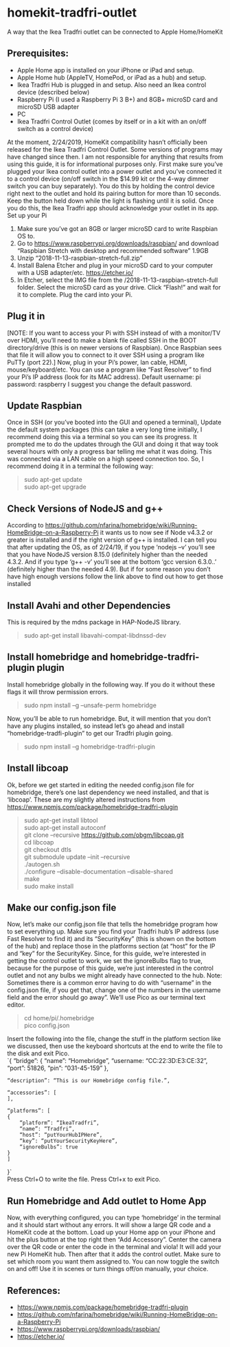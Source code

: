# homekit-tradfri-outlet
A way that the Ikea Tradfri outlet can be connected to Apple Home/HomeKit

## Prerequisites:
* Apple Home app is installed on your iPhone or iPad and setup.
* Apple Home hub (AppleTV, HomePod, or iPad as a hub) and setup.
* Ikea Tradfri Hub is plugged in and setup. Also need an Ikea control device (described below)
* Raspberry Pi (I used a Raspberry Pi 3 B+) and 8GB+ microSD card and microSD USB adapter
* PC
* Ikea Tradfri Control Outlet (comes by itself or in a kit with an on/off switch as a control device)

At the moment, 2/24/2019, HomeKit compatibility hasn’t officially been released for the Ikea Tradfri Control Outlet. Some versions of programs may have changed since then. I am not responsible for anything that results from using this guide, it is for informational purposes only. First make sure you’ve plugged your Ikea control outlet into a power outlet and you’ve connected it to a control device (on/off switch in the $14.99 kit or the 4-way dimmer switch you can buy separately). You do this by holding the control device right next to the outlet and hold its pairing button for more than 10 seconds. Keep the button held down while the light is flashing until it is solid. Once you do this, the Ikea Tradfri app should acknowledge your outlet in its app.
Set up your Pi
1. Make sure you’ve got an 8GB or larger microSD card to write Raspbian OS to.
2. Go to https://www.raspberrypi.org/downloads/raspbian/ and download “Raspbian Stretch with desktop and recommended software” 1.9GB
3. Unzip “2018-11-13-raspbian-stretch-full.zip”
4. Install Balena Etcher and plug in your microSD card to your computer with a USB adapter/etc.  https://etcher.io/  
5. In Etcher, select the IMG file from the /2018-11-13-raspbian-stretch-full folder. Select the microSD card as your drive. Click “Flash!” and wait for it to complete. Plug the card into your Pi.

## Plug it in
[NOTE: If you want to access your Pi with SSH instead of with a monitor/TV over HDMI, you’ll need to make a blank file called SSH in the BOOT directory/drive (this is on newer versions of Raspbian). Once Raspbian sees that file it will allow you to connect to it over SSH using a program like PuTTy (port 22).] Now, plug in your Pi’s power, lan cable, HDMI, mouse/keyboard/etc. You can use a program like “Fast Resolver” to find your Pi’s IP address (look for its MAC address). Default username: pi  password: raspberry     I suggest you change the default password.

## Update Raspbian
Once in SSH (or you’ve booted into the GUI and opened a terminal), 
Update the default system packages (this can take a very long time initially, I recommend doing this via a terminal so you can see its progress. It prompted me to do the updates through the GUI and doing it that way took several hours with only a progress bar telling me what it was doing. This was connected via a LAN cable on a high speed connection too. So, I recommend doing it in a terminal the following way:
> sudo apt-get update  
> sudo apt-get upgrade  

## Check Versions of NodeJS and g++
According to https://github.com/nfarina/homebridge/wiki/Running-HomeBridge-on-a-Raspberry-Pi it wants us to now see if Node v4.3.2 or greater is installed and if the right version of g++ is installed. I can tell you that after updating the OS, as of 2/24/19, if you type ‘nodejs –v’ you’ll see that you have NodeJS version 8.15.0 (definitely higher than the needed 4.3.2. And if you type ‘g++ -v’ you’ll see at the bottom ‘gcc version 6.3.0..’  (definitely higher than the needed 4.9).  But if for some reason you don’t have high enough versions follow the link above to find out how to get those installed 

## Install Avahi and other Dependencies
This is required by the mdns package in HAP-NodeJS library.  
> sudo apt-get install libavahi-compat-libdnssd-dev  

## Install homebridge and homebridge-tradfri-plugin plugin
Install homebridge globally in the following way. If you do it without these flags it will throw permission errors.
> sudo npm install –g –unsafe-perm homebridge  

Now, you’ll be able to run homebridge. But, it will mention that you don’t have any plugins installed, so instead let’s go ahead and install “homebridge-tradfi-plugin” to get our Tradfri plugin going.  
> sudo npm install –g homebridge-tradfri-plugin  

## Install libcoap
Ok, before we get started in editing the needed config.json file for homebridge, there’s one last dependency we need installed, and that is ‘libcoap’. These are my slightly altered instructions from https://www.npmjs.com/package/homebridge-tradfri-plugin
> sudo apt-get install libtool  
> sudo apt-get install autoconf  
> git clone –recursive https://github.com/obgm/libcoap.git  
> cd libcoap  
> git checkout dtls  
> git submodule update –init –recursive  
> ./autogen.sh  
> ./configure –disable-documentation –disable-shared  
> make  
> sudo make install  

## Make our config.json file
Now, let’s make our config.json file that tells the homebridge program how to set everything up. Make sure you find your Tradfri hub’s IP address (use Fast Resolver to find it) and its “SecurityKey” (this is shown on the bottom of the hub) and replace those in the platforms section (at “host” for the IP and “key” for the SecurityKey. Since, for this guide, we’re interested in getting the control outlet to work, we set the ignoreBulbs flag to true, because for the purpose of this guide, we’re just interested in the control outlet and not any bulbs we might already have connected to the hub. Note: Sometimes there is a common error having to do with “username” in the config.json file, if you get that, change one of the numbers in the username field and the error should go away”.  We’ll use Pico as our terminal text editor.
> cd home/pi/.homebridge  
> pico config.json  

Insert the following into the file, change the stuff in the platform section like we discussed, then use the keyboard shortcuts at the end to write the file to the disk and exit Pico.  
`{
	“bridge”: {
		“name”: “Homebridge”,
		“username: “CC:22:3D:E3:CE:32”,
		“port”: 51826,
		“pin”: “031-45-159”
	},

	“description”: “This is our Homebridge config file.”,

	“accessories”: [
	],

	“platforms”: [
	{
		“platform”: “IkeaTradfri”,
		“name”: “Tradfri”,
		“host”: “putYourHubIPHere”,
		“key”: “putYourSecurityKeyHere”,
		“ignoreBulbs”: true
	}
	]
}`  
Press Ctrl+O to write the file. Press Ctrl+x to exit Pico.

## Run Homebridge and Add outlet to Home App
Now, with everything configured, you can type ‘homebridge’ in the terminal and it should start without any errors. It will show a large QR code and a HomeKit code at the bottom. Load up your Home app on your iPhone and hit the plus button at the top right then “Add Accessory”. Center the camera over the QR code or enter the code in the terminal and viola! It will add your new Pi HomeKit hub. Then after that it adds the control outlet. Make sure to set which room you want them assigned to. You can now toggle the switch on and off! Use it in scenes or turn things off/on manually, your choice.

## References:
* https://www.npmjs.com/package/homebridge-tradfri-plugin
* https://github.com/nfarina/homebridge/wiki/Running-HomeBridge-on-a-Raspberry-Pi
* https://www.raspberrypi.org/downloads/raspbian/
* https://etcher.io/  
